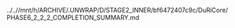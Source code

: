 ../..//mnt/h/ARCHIVE/.UNWRAP/D/STAGE2_INNER/bf6472407c9c/DuRiCore/PHASE6_2_2_2_COMPLETION_SUMMARY.md